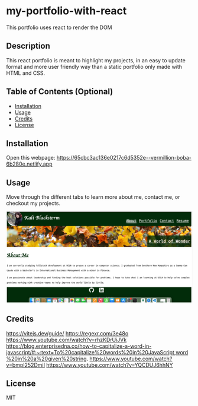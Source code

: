 # my-portfolio-with-react
This portfolio uses react to render the DOM

## Description

This react portfolio is meant to highlight my projects, in an easy to update format and more user friendly way than a static portfolio only made with HTML and CSS.

## Table of Contents (Optional)

- [Installation](#installation)
- [Usage](#usage)
- [Credits](#credits)
- [License](#license)

## Installation

Open this webpage: https://65cbc3ac136e0217c6d5352e--vermillion-boba-6b280e.netlify.app

## Usage

Move through the different tabs to learn more about me, contact me, or checkout my projects.

![alt text](assets/images/about.png)

## Credits

https://vitejs.dev/guide/
https://regexr.com/3e48o
https://www.youtube.com/watch?v=rhzKDrUiJVk
https://blog.enterprisedna.co/how-to-capitalize-a-word-in-javascript/#:~:text=To%20capitalize%20words%20in%20JavaScript,word%20in%20a%20given%20string.
https://www.youtube.com/watch?v=bmpI252DmiI
https://www.youtube.com/watch?v=YQCDUJ6hhNY

## License

MIT